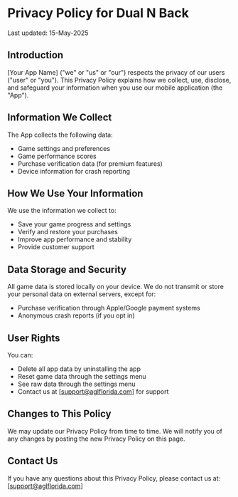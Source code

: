 # Privacy Policy for Dual N Back

Last updated: 15-May-2025

## Introduction
[Your App Name] ("we" or "us" or "our") respects the privacy of our users ("user" or "you").
This Privacy Policy explains how we collect, use, disclose, and safeguard your information when you use our mobile application (the "App").

## Information We Collect
The App collects the following data:
- Game settings and preferences
- Game performance scores
- Purchase verification data (for premium features)
- Device information for crash reporting

## How We Use Your Information
We use the information we collect to:
- Save your game progress and settings
- Verify and restore your purchases
- Improve app performance and stability
- Provide customer support

## Data Storage and Security
All game data is stored locally on your device. We do not transmit or store your personal data on external servers, except for:
- Purchase verification through Apple/Google payment systems
- Anonymous crash reports (if you opt in)

## User Rights
You can:
- Delete all app data by uninstalling the app
- Reset game data through the settings menu
- See raw data through the settings menu
- Contact us at [support@aglflorida.com] for support

## Changes to This Policy
We may update our Privacy Policy from time to time. We will notify you of any changes by posting the new Privacy Policy on this page.

## Contact Us
If you have any questions about this Privacy Policy, please contact us at:
[support@aglflorida.com]